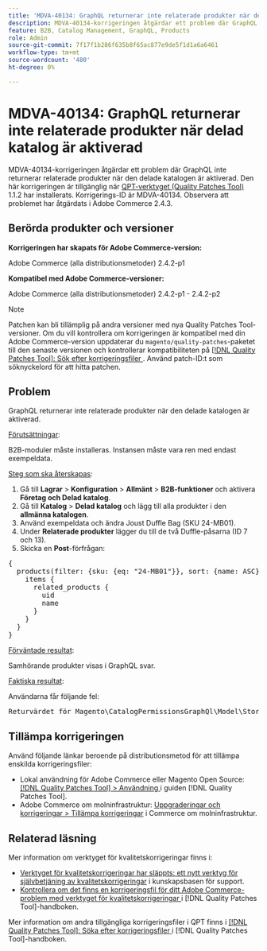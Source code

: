 ```yaml
---
title: 'MDVA-40134: GraphQL returnerar inte relaterade produkter när delad katalog är aktiverad'
description: MDVA-40134-korrigeringen åtgärdar ett problem där GraphQL inte returnerar relaterade produkter när den delade katalogen är aktiverad. Den här korrigeringen är tillgänglig när [QPT-verktyget (Quality Patches Tool)](https://experienceleague.adobe.com/sv/docs/commerce-knowledge-base/kb/announcements/commerce-announcements/magento-quality-patches-released-new-tool-to-self-serve-quality-patches) 1.1.2 är installerat. Korrigerings-ID är MDVA-40134. Observera att problemet har åtgärdats i Adobe Commerce 2.4.3.
feature: B2B, Catalog Management, GraphQL, Products
role: Admin
source-git-commit: 7f17f1b286f635b8f65ac877e9de5f1d1a6a6461
workflow-type: tm+mt
source-wordcount: '480'
ht-degree: 0%

---
```


# MDVA-40134: GraphQL returnerar inte relaterade produkter när delad katalog är aktiverad

MDVA-40134-korrigeringen åtgärdar ett problem där GraphQL inte returnerar relaterade produkter när den delade katalogen är aktiverad. Den här korrigeringen är tillgänglig när [QPT-verktyget (Quality Patches Tool)](https://experienceleague.adobe.com/sv/docs/commerce-knowledge-base/kb/announcements/commerce-announcements/magento-quality-patches-released-new-tool-to-self-serve-quality-patches) 1.1.2 har installerats. Korrigerings-ID är MDVA-40134. Observera att problemet har åtgärdats i Adobe Commerce 2.4.3.

## Berörda produkter och versioner

**Korrigeringen har skapats för Adobe Commerce-version:**

Adobe Commerce (alla distributionsmetoder) 2.4.2-p1

**Kompatibel med Adobe Commerce-versioner:**

Adobe Commerce (alla distributionsmetoder) 2.4.2-p1 - 2.4.2-p2

>[!NOTE]
>
>Patchen kan bli tillämplig på andra versioner med nya Quality Patches Tool-versioner. Om du vill kontrollera om korrigeringen är kompatibel med din Adobe Commerce-version uppdaterar du `magento/quality-patches`-paketet till den senaste versionen och kontrollerar kompatibiliteten på [[!DNL Quality Patches Tool]: Sök efter korrigeringsfiler ](https://experienceleague.adobe.com/sv/docs/commerce-knowledge-base/kb/announcements/commerce-announcements/magento-quality-patches-released-new-tool-to-self-serve-quality-patches). Använd patch-ID:t som söknyckelord för att hitta patchen.

## Problem

GraphQL returnerar inte relaterade produkter när den delade katalogen är aktiverad.

<u>Förutsättningar</u>:

B2B-moduler måste installeras.
Instansen måste vara ren med endast exempeldata.

<u>Steg som ska återskapas</u>:

1. Gå till **Lagrar** > **Konfiguration** > **Allmänt** > **B2B-funktioner** och aktivera **Företag och Delad katalog**.
1. Gå till **Katalog** > **Delad katalog** och lägg till alla produkter i den **allmänna katalogen**.
1. Använd exempeldata och ändra Joust Duffle Bag (SKU 24-MB01).
1. Under **Relaterade produkter** lägger du till de två Duffle-påsarna (ID 7 och 13).
1. Skicka en **Post**-förfrågan:

<pre>&lbrace;
  products(filter: {sku: {eq: "24-MB01"}}, sort: {name: ASC}) &lbrace;
    items &lbrace;
      related_products &lbrace;
        uid
        name
      &rbrace;
    &rbrace;
  &rbrace;
&rbrace;</pre>

<u>Förväntade resultat</u>:

Samhörande produkter visas i GraphQL svar.

<u>Faktiska resultat</u>:

Användarna får följande fel:

<pre>Returvärdet för Magento\CatalogPermissionsGraphQl\Model\Store\StoreProcessor::getStoreId() måste vara av typen int, null returnerade &lbrace;"exception":"[object] (GraphQL\\Error\\Error(code: 0): Returvärdet för Magento\\CatalogPermissionsGraphQl\\Model\\Store\\StoreProcessor::getStoreId() måste vara av typen int, null returnerat </pre>

## Tillämpa korrigeringen

Använd följande länkar beroende på distributionsmetod för att tillämpa enskilda korrigeringsfiler:

* Lokal användning för Adobe Commerce eller Magento Open Source: [[!DNL Quality Patches Tool] > Användning ](/help/tools/quality-patches-tool/usage.md) i guiden [!DNL Quality Patches Tool].
* Adobe Commerce om molninfrastruktur: [Uppgraderingar och korrigeringar > Tillämpa korrigeringar](https://experienceleague.adobe.com/docs/commerce-cloud-service/user-guide/develop/upgrade/apply-patches.html?lang=sv-SE) i Commerce om molninfrastruktur.

## Relaterad läsning

Mer information om verktyget för kvalitetskorrigeringar finns i:

* [Verktyget för kvalitetskorrigeringar har släppts: ett nytt verktyg för självbetjäning av kvalitetskorrigeringar](https://experienceleague.adobe.com/sv/docs/commerce-knowledge-base/kb/announcements/commerce-announcements/magento-quality-patches-released-new-tool-to-self-serve-quality-patches) i kunskapsbasen för support.
* [Kontrollera om det finns en korrigeringsfil för ditt Adobe Commerce-problem med verktyget för kvalitetskorrigeringar ](/help/tools/quality-patches-tool/patches-available-in-qpt/check-patch-for-magento-issue-with-magento-quality-patches.md) i [!DNL Quality Patches Tool]-handboken.

Mer information om andra tillgängliga korrigeringsfiler i QPT finns i [[!DNL Quality Patches Tool]: Söka efter korrigeringsfiler ](https://experienceleague.adobe.com/tools/commerce-quality-patches/index.html?lang=sv-SE) i [!DNL Quality Patches Tool]-handboken.
